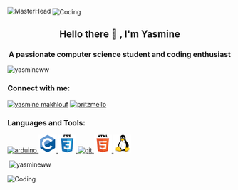 ![MasterHead](https://user-images.githubusercontent.com/74038190/221352975-94759904-aa4c-4032-a8ab-b546efb9c478.gif)
<img align="center" alt="Coding" width="400" src="https://media.giphy.com/media/K3LmGC9JbEFQZLt5m5/giphy.gif">
<h2 align="center">Hello there 👋 , I'm Yasmine</h2>
<h3 align="center">A passionate computer science student and coding enthusiast</h3>


<p align="left"> <img src="https://komarev.com/ghpvc/?username=yasmineww&label=Profile%20views&color=0e75b6&style=flat" alt="yasmineww" /> </p>


<h3 align="left">Connect with me:</h3>
<p align="left">
<a href="https://linkedin.com/in/yasmine makhlouf" target="blank"><img align="center" src="https://raw.githubusercontent.com/rahuldkjain/github-profile-readme-generator/master/src/images/icons/Social/linked-in-alt.svg" alt="yasmine makhlouf" height="30" width="40" /></a>
<a href="https://discord.gg/pritzmello" target="blank"><img align="center" src="https://raw.githubusercontent.com/rahuldkjain/github-profile-readme-generator/master/src/images/icons/Social/discord.svg" alt="pritzmello" height="30" width="40" /></a>
</p>



<h3 align="left">Languages and Tools:</h3>
<p align="left"> <a href="https://www.arduino.cc/" target="_blank" rel="noreferrer"> <img src="https://cdn.worldvectorlogo.com/logos/arduino-1.svg" alt="arduino" width="40" height="40"/> </a> <a href="https://www.cprogramming.com/" target="_blank" rel="noreferrer"> <img src="https://raw.githubusercontent.com/devicons/devicon/master/icons/c/c-original.svg" alt="c" width="40" height="40"/> </a> <a href="https://www.w3schools.com/css/" target="_blank" rel="noreferrer"> <img src="https://raw.githubusercontent.com/devicons/devicon/master/icons/css3/css3-original-wordmark.svg" alt="css3" width="40" height="40"/> </a> <a href="https://git-scm.com/" target="_blank" rel="noreferrer"> <img src="https://www.vectorlogo.zone/logos/git-scm/git-scm-icon.svg" alt="git" width="40" height="40"/> </a> <a href="https://www.w3.org/html/" target="_blank" rel="noreferrer"> <img src="https://raw.githubusercontent.com/devicons/devicon/master/icons/html5/html5-original-wordmark.svg" alt="html5" width="40" height="40"/> </a> <a href="https://www.linux.org/" target="_blank" rel="noreferrer"> <img src="https://raw.githubusercontent.com/devicons/devicon/master/icons/linux/linux-original.svg" alt="linux" width="40" height="40"/> </a> </p>

<p>&nbsp;<img align="center" src="https://github-readme-stats.vercel.app/api?username=yasmineww&show_icons=true&locale=en" alt="yasmineww" /></p>

<img align="center" alt="Coding" width="400" src="https://user-images.githubusercontent.com/74038190/236544207-c4f427b3-be04-4cfe-a3d2-2eabb0d2de73.gif">

